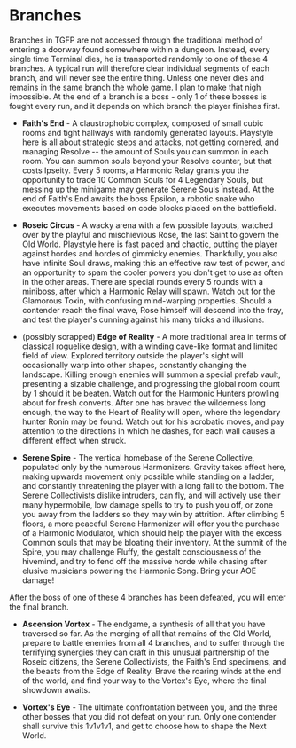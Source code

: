 # Branches

Branches in TGFP are not accessed through the traditional method of entering a doorway found somewhere within a dungeon. Instead, every single time Terminal dies, he is transported randomly to one of these 4 branches. A typical run will therefore clear individual segments of each branch, and will never see the entire thing. Unless one never dies and remains in the same branch the whole game. I plan to make that nigh impossible. At the end of a branch is a boss - only 1 of these bosses is fought every run, and it depends on which branch the player finishes first.

* **Faith's End** - A claustrophobic complex, composed of small cubic rooms and tight hallways with randomly generated layouts. Playstyle here is all about strategic steps and attacks, not getting cornered, and managing Resolve -- the amount of Souls you can summon in each room. You can summon souls beyond your Resolve counter, but that costs Ipseity. Every 5 rooms, a Harmonic Relay grants you the opportunity to trade 10 Common Souls for 4 Legendary Souls, but messing up the minigame may generate Serene Souls instead. At the end of Faith's End awaits the boss Epsilon, a robotic snake who executes movements based on code blocks placed on the battlefield.

* **Roseic Circus** - A wacky arena with a few possible layouts, watched over by the playful and mischievious Rose, the last Saint to govern the Old World. Playstyle here is fast paced and chaotic, putting the player against hordes and hordes of gimmicky enemies. Thankfully, you also have infinite Soul draws, making this an effective raw test of power, and an opportunity to spam the cooler powers you don't get to use as often in the other areas. There are special rounds every 5 rounds with a miniboss, after which a Harmonic Relay will spawn. Watch out for the Glamorous Toxin, with confusing mind-warping properties. Should a contender reach the final wave, Rose himself will descend into the fray, and test the player's cunning against his many tricks and illusions.

* (possibly scrapped) **Edge of Reality** - A more traditional area in terms of classical roguelike design, with a winding cave-like format and limited field of view. Explored territory outside the player's sight will occasionally warp into other shapes, constantly changing the landscape. Killing enough enemies will summon a special prefab vault, presenting a sizable challenge, and progressing the global room count by 1 should it be beaten. Watch out for the Harmonic Hunters prowling about for fresh converts. After one has braved the wilderness long enough, the way to the Heart of Reality will open, where the legendary hunter Ronin may be found. Watch out for his acrobatic moves, and pay attention to the directions in which he dashes, for each wall causes a different effect when struck.

* **Serene Spire** - The vertical homebase of the Serene Collective, populated only by the numerous Harmonizers. Gravity takes effect here, making upwards movement only possible while standing on a ladder, and constantly threatening the player with a long fall to the bottom. The Serene Collectivists dislike intruders, can fly, and will actively use their many hypermobile, low damage spells to try to push you off, or zone you away from the ladders so they may win by attrition. After climbing 5 floors, a more peaceful Serene Harmonizer will offer you the purchase of a Harmonic Modulator, which should help the player with the excess Common souls that may be bloating their inventory. At the summit of the Spire, you may challenge Fluffy, the gestalt consciousness of the hivemind, and try to fend off the massive horde while chasing after elusive musicians powering the Harmonic Song. Bring your AOE damage!

After the boss of one of these 4 branches has been defeated, you will enter the final branch.

* **Ascension Vortex** - The endgame, a synthesis of all that you have traversed so far. As the merging of all that remains of the Old World, prepare to battle enemies from all 4 branches, and to suffer through the terrifying synergies they can craft in this unusual partnership of the Roseic citizens, the Serene Collectivists, the Faith's End specimens, and the beasts from the Edge of Reality. Brave the roaring winds at the end of the world, and find your way to the Vortex's Eye, where the final showdown awaits.

* **Vortex's Eye** - The ultimate confrontation between you, and the three other bosses that you did not defeat on your run. Only one contender shall survive this 1v1v1v1, and get to choose how to shape the Next World.